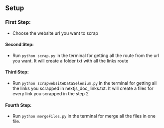 ## Setup

### First Step:

- Choose the website url you want to scrap


#### Second Step:

- Run `python scrap.py` in the terminal for getting all the route from the url you want. It will create a folder txt with all the links route


#### Third Step:

- Run `python scrapwebsiteDataSelenium.py` in the terminal for getting all the links you scrapped in nextjs_doc_links.txt. It will create a files for every link you scrapped in the step 2

#### Fourth Step:

- Run `python mergeFiles.py` in the terminal for merge all the files in one file.

